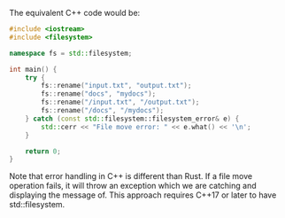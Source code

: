  The equivalent C++ code would be:

```cpp
#include <iostream>
#include <filesystem>

namespace fs = std::filesystem;

int main() {
    try {
        fs::rename("input.txt", "output.txt");
        fs::rename("docs", "mydocs");
        fs::rename("/input.txt", "/output.txt");
        fs::rename("/docs", "/mydocs");
    } catch (const std::filesystem::filesystem_error& e) {
        std::cerr << "File move error: " << e.what() << '\n';
    }

    return 0;
}
```
Note that error handling in C++ is different than Rust. If a file move operation fails, it will throw an exception which we are catching and displaying the message of. This approach requires C++17 or later to have std::filesystem.
